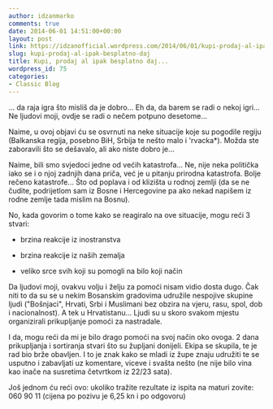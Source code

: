 ```yaml
---
author: idzanmarko
comments: true
date: 2014-06-01 14:51:00+00:00
layout: post
link: https://idzanofficial.wordpress.com/2014/06/01/kupi-prodaj-al-ipak-besplatno-daj/
slug: kupi-prodaj-al-ipak-besplatno-daj
title: Kupi, prodaj al ipak besplatno daj...
wordpress_id: 75
categories:
- Classic Blog
---
```


... da raja igra što misliš da je dobro... Eh da, da barem se radi o nekoj igri... Ne ljudovi moji, ovdje se radi o nečem potpuno desetome...  
  
Naime, u ovoj objavi ću se osvrnuti na neke situacije koje su pogodile regiju (Balkanska regija, posebno BiH, Srbija te nešto malo i 'rvacka*). Možda ste zaboravili što se dešavalo, ali ako niste dobro je...  
  
  
  
Naime, bili smo svjedoci jedne od većih katastrofa... Ne, nije neka politička iako se i o njoj zadnjih dana priča, već je u pitanju prirodna katastrofa. Bolje rečeno katastrofe... Što od poplava i od klizišta u rodnoj zemlji (da se ne čudite, podrijetlom sam iz Bosne i Hercegovine pa ako nekad napišem iz rodne zemlje tada mislim na Bosnu).  
  
No, kada govorim o tome kako se reagiralo na ove situacije, mogu reći 3 stvari:  
  


  
   
  * brzina reakcije iz inostranstva
  
   
  * brzina reakcije iz naših zemalja
  
   
  * veliko srce svih koji su pomogli na bilo koji način
  
  
  
Da ljudovi moji, ovakvu volju i želju za pomoći nisam vidio dosta dugo. Čak niti to da su se u nekim Bosanskim gradovima udružile nespojive skupine ljudi ("Bošnjaci", Hrvati, Srbi i Muslimani bez obzira na vjeru, rasu, spol, dob i nacionalnost). A tek u Hrvatistanu... Ljudi su u skoro svakom mjestu organizirali prikupljanje pomoći za nastradale.  
  
I da, mogu reći da mi je bilo drago pomoći na svoj način oko ovoga. 2 dana prikupljanja i sortiranja stvari što su župljani donijeli. Ekipa se skupila, te je rad bio brže obavljen. I to je znak kako se mladi iz župe znaju udružiti te se usputno i zabavljati uz komentare, viceve i svašta nešto (ne nije bilo vina kao inače na susretima četvrtkom iz 22/23 sata).  
  
Još jednom ću reći ovo: ukoliko tražite rezultate iz ispita na maturi zovite: 060 90 11 (cijena po pozivu je 6,25 kn i po odgovoru)
